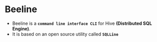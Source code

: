 # Beeline
- Beeline is a **`command line interface CLI`** for Hive **(Distributed SQL Engine)**.
- It is based on an open source utility called **`SQLLine`**